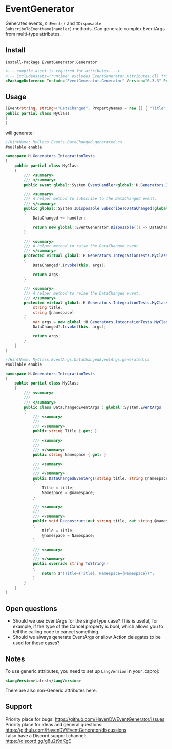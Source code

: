 # EventGenerator
Generates events, `OnEvent()` and `IDisposable SubscribeToEventName(handler)` methods. Can generate complex EventArgs from multi-type attributes.

## Install
```
Install-Package EventGenerator.Generator
```
```xml
<!-- compile asset is required for attributes. -->
<!-- ExcludeAssets="runtime" excludes EventGenerator.Attributes.dll from your output. -->
<PackageReference Include="EventGenerator.Generator" Version="0.3.3" PrivateAssets="all" ExcludeAssets="runtime" />
```

## Usage
```cs
[Event<string, string>("DataChanged", PropertyNames = new [] { "Title", "Namespace" })]
public partial class MyClass
{
}
```
will generate:
```csharp
//HintName: MyClass.Events.DataChanged.generated.cs
#nullable enable

namespace H.Generators.IntegrationTests
{
    public partial class MyClass
    {
        /// <summary>
        /// </summary>
        public event global::System.EventHandler<global::H.Generators.IntegrationTests.MyClass.DataChangedEventArgs>? DataChanged;

        /// <summary>
        /// A helper method to subscribe to the DataChanged event.
        /// </summary>
        public global::System.IDisposable SubscribeToDataChanged(global::System.EventHandler<global::H.Generators.IntegrationTests.MyClass.DataChangedEventArgs> handler)
        {
            DataChanged += handler;

            return new global::EventGenerator.Disposable(() => DataChanged -= handler);
        }

        /// <summary>
        /// A helper method to raise the DataChanged event.
        /// </summary>
        protected virtual global::H.Generators.IntegrationTests.MyClass.DataChangedEventArgs OnDataChanged(global::H.Generators.IntegrationTests.MyClass.DataChangedEventArgs args)
        {
            DataChanged?.Invoke(this, args);

            return args;
        }

        /// <summary>
        /// A helper method to raise the DataChanged event.
        /// </summary>
        protected virtual global::H.Generators.IntegrationTests.MyClass.DataChangedEventArgs OnDataChanged(
            string title,
            string @namespace)
        {
            var args = new global::H.Generators.IntegrationTests.MyClass.DataChangedEventArgs(title, @namespace);
            DataChanged?.Invoke(this, args);

            return args;
        }
    }
}
```
```csharp
//HintName: MyClass.EventArgs.DataChangedEventArgs.generated.cs
#nullable enable

namespace H.Generators.IntegrationTests
{
    public partial class MyClass
    {
        /// <summary>
        /// 
        /// </summary>
        public class DataChangedEventArgs : global::System.EventArgs
        {
            /// <summary>
            /// 
            /// </summary>
            public string Title { get; }

            /// <summary>
            /// 
            /// </summary>
            public string Namespace { get; }

            /// <summary>
            /// 
            /// </summary>
            public DataChangedEventArgs(string title, string @namespace)
            {
                Title = title;
                Namespace = @namespace;
            }

            /// <summary>
            /// 
            /// </summary>
            public void Deconstruct(out string title, out string @namespace)
            {
                title = Title;
                @namespace = Namespace;
            }

            /// <summary>
            /// 
            /// </summary>
            public override string ToString()
            {
                return $"(Title={Title}, Namespace={Namespace})";
            }
        }
    }
}
```

## Open questions
- Should we use EventArgs for the single type case? This is useful, for example, 
if the type of the Cancel property is bool, which allows you to tell the calling code to cancel something.
- Should we always generate EventArgs or allow Action delegates to be used for these cases?

## Notes
To use generic attributes, you need to set up `LangVersion` in your .csproj:
```xml
<LangVersion>latest</LangVersion>
```
There are also non-Generic attributes here.

## Support
Priority place for bugs: https://github.com/HavenDV/EventGenerator/issues  
Priority place for ideas and general questions: https://github.com/HavenDV/EventGenerator/discussions  
I also have a Discord support channel:  
https://discord.gg/g8u2t9dKgE
